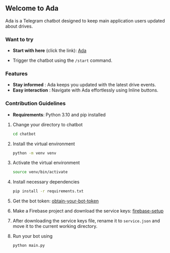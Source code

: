 ## Welcome to Ada

Ada is a Telegram chatbot designed to keep main application users updated about drives.

### Want to try

- **Start with here** (click the link): [Ada](https://t.me/Ada_R01_bot)

- Trigger the chatbot using the `/start` command.

### Features

- **Stay informed** : Ada keeps you updated with the latest drive events.
- **Easy interaction** : Navigate with Ada effortlessly using Inline buttons.

### Contribution Guidelines

- **Requirements**: Python 3.10 and pip installed

1. Change your directory to chatbot

   ```bash
   cd chatbot
   ```

2. Install the virtual environment

   ```bash
   python -m venv venv
   ```

3. Activate the virtual environment

   ```bash
   source venv/bin/activate
   ```

4. Install necessary dependencies

   ```bash
   pip install -r requirements.txt
   ```

5. Get the bot token: [obtain-your-bot-token](https://core.telegram.org/bots/tutorial/#obtain-your-bot-token)

6. Make a Firebase project and download the service keys: [firebase-setup](https://firebase.google.com/docs/admin/setup)

7. After downloading the service keys file, rename it to `service.json` and move it to the current working directory.

7. Run your bot using
   ```bash
   python main.py
   ```
